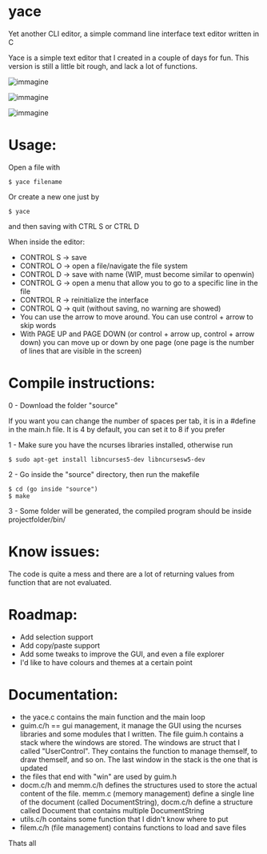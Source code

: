 # yace
Yet another CLI editor, a simple command line interface text editor written in C

Yace is a simple text editor that I created in a couple of days for fun. This version is still a little bit rough, and lack a lot of functions.

![immagine](https://user-images.githubusercontent.com/96582680/212738286-d1b91f13-29de-4f14-9edd-57ea2c88a1cd.png)

![immagine](https://user-images.githubusercontent.com/96582680/212739283-f54707c5-0391-40f2-b719-e774923f06de.png)

![immagine](https://user-images.githubusercontent.com/96582680/212739397-59daa334-0a66-4ab7-917a-bbb84b87ebe4.png)

# Usage:

Open a file with 
```
$ yace filename
```
Or create a new one just by
```
$ yace
```
and then saving with CTRL S or CTRL D

When inside the editor:
- CONTROL S -> save
- CONTROL O -> open a file/navigate the file system
- CONTROL D -> save with name (WIP, must become similar to openwin)
- CONTROL G -> open a menu that allow you to go to a specific line in the file
- CONTROL R -> reinitialize the interface
- CONTROL Q -> quit (without saving, no warning are showed)
- You can use the arrow to move around. You can use control + arrow to skip words
- With PAGE UP and PAGE DOWN (or control + arrow up, control + arrow down) you can move up or down by one page (one page is the number of lines that are visible in the screen)

# Compile instructions:
0 - Download the folder "source"

If you want you can change the number of spaces per tab, it is in a #define in the main.h file. It is 4 by default, you can set it to 8 if you prefer

1 - Make sure you have the ncurses libraries installed, otherwise run 
``` 
$ sudo apt-get install libncurses5-dev libncursesw5-dev
```
2 - Go inside the "source" directory, then run the makefile

``` 
$ cd (go inside "source")
$ make
```
3 - Some folder will be generated, the compiled program should be inside projectfolder/bin/

# Know issues:

The code is quite a mess and there are a lot of returning values from function that are not evaluated. 

# Roadmap:

- Add selection support
- Add copy/paste support
- Add some tweaks to improve the GUI, and even a file explorer
- I'd like to have colours and themes at a certain point

# Documentation:

- the yace.c contains the main function and the main loop
- guim.c/h == gui management, it manage the GUI using the ncurses libraries and some modules that I written. The file guim.h contains a stack where the windows are stored. The windows are struct that I called "UserControl". They contains the function to manage themself, to draw themself, and so on. The last window in the stack is the one that is updated
- the files that end with "win" are used by guim.h
- docm.c/h and memm.c/h defines the structures used to store the actual content of the file. memm.c (memory management) define a single line of the document (called DocumentString), docm.c/h define a structure called Document that contains multiple DocumentString
- utils.c/h contains some function that I didn't know where to put
- filem.c/h (file management) contains functions to load and save files

Thats all


 
